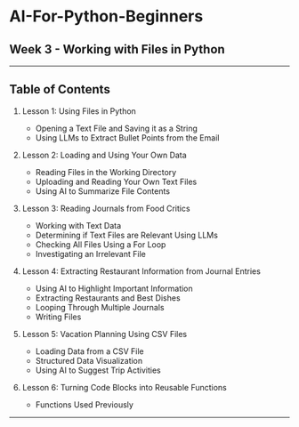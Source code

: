 # AI-For-Python-Beginners

## Week 3 - Working with Files in Python

---

## Table of Contents

1. Lesson 1: Using Files in Python
   - Opening a Text File and Saving it as a String
   - Using LLMs to Extract Bullet Points from the Email
     
2. Lesson 2: Loading and Using Your Own Data
   - Reading Files in the Working Directory
   - Uploading and Reading Your Own Text Files
   - Using AI to Summarize File Contents
     
3. Lesson 3: Reading Journals from Food Critics
   - Working with Text Data
   - Determining if Text Files are Relevant Using LLMs
   - Checking All Files Using a For Loop
   - Investigating an Irrelevant File
     
4. Lesson 4: Extracting Restaurant Information from Journal Entries
   - Using AI to Highlight Important Information
   - Extracting Restaurants and Best Dishes
   - Looping Through Multiple Journals
   - Writing Files

5. Lesson 5: Vacation Planning Using CSV Files
   - Loading Data from a CSV File
   - Structured Data Visualization
   - Using AI to Suggest Trip Activities

6. Lesson 6: Turning Code Blocks into Reusable Functions
   - Functions Used Previously
     
---






